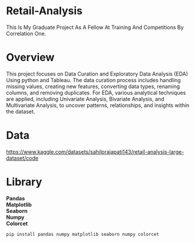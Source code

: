 # Retail-Analysis
This Is My Graduate Project As A Fellow At Training And Competitions By Correlation One.

# Overview
This project focuses on Data Curation and Exploratory Data Analysis (EDA) Using python and Tableau. The data curation process includes handling missing values, creating new features, converting data types, renaming columns, and removing duplicates. For EDA, various analytical techniques are applied, including Univariate Analysis, Bivariate Analysis, and Multivariate Analysis, to uncover patterns, relationships, and insights within the dataset.

# Data
https://www.kaggle.com/datasets/sahilprajapati143/retail-analysis-large-dataset/code

# Library
**Pandas** <br/>
**Matplotlib**<br/>
**Seaborn**<br/>
**Numpy**<br/>
**Colorcet**<br/>
```bash
pip install pandas numpy matplotlib seaborn numpy colorcet
```

